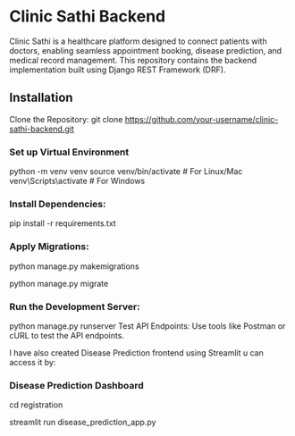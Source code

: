 # Clinic Sathi Backend
Clinic Sathi is a healthcare platform designed to connect patients with doctors, enabling seamless appointment booking, disease prediction, and medical record management. 
This repository contains the backend implementation built using Django REST Framework (DRF).

## Installation
Clone the Repository:
git clone https://github.com/your-username/clinic-sathi-backend.git

### Set up Virtual Environment
python -m venv venv
source venv/bin/activate  # For Linux/Mac
venv\Scripts\activate     # For Windows

### Install Dependencies:
pip install -r requirements.txt

### Apply Migrations:
python manage.py makemigrations

python manage.py migrate

### Run the Development Server:
python manage.py runserver
Test API Endpoints: Use tools like Postman or cURL to test the API endpoints.

I have also created Disease Prediction frontend using Streamlit u can access it by:

### Disease Prediction Dashboard
cd registration

streamlit run disease_prediction_app.py
